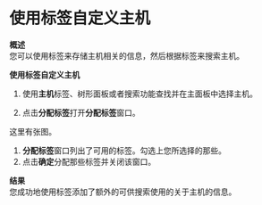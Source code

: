 # 使用标签自定义主机

**概述**<br/>
  您可以使用标签来存储主机相关的信息，然后根据标签来搜索主机。

**使用标签自定义主机**

1. 使用**主机**标签、树形面板或者搜索功能查找并在主面板中选择主机。

1. 点击**分配标签**打开**分配标签**窗口。

  这里有张图。

1. **分配标签**窗口列出了可用的标签。勾选上您所选择的那些。
1. 点击**确定**分配那些标签并关闭该窗口。

**结果**<br/>
  您成功地使用标签添加了额外的可供搜索使用的关于主机的信息。

